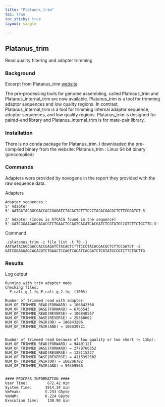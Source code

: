 ```yaml
---
title: "Platanus_trim"
toc: true
toc_sticky: true
layout: single
   
---
```


## Platanus_trim
Read quality filtering and adapter trimming

### Background
Excerpt from Platanus_trim [website](http://platanus.bio.titech.ac.jp/pltanus_trim)

The pre-processing tools for genome assembling, called Platnaus_trim and Platanus_internal_trim are now available. Platanus_trim is a tool for trimming adaptor sequences and low quality regions. In contrast, Platanus_internal_trim is a tool for trimming internal adaptor sequence, adaptor sequences, and low quality regions. Platanus_trim is designed for paired-end library and Platanus_internal_trim is for mate-pair library.

### Installation
There is no conda package for Platanus_trim. I downloaded the pre-compiled binary from the website: Platanus_trim : Linux 64 bit binary (precompiled)

### Commands
Adapters were provided by novogene in the report they provided with the raw sequence data. 

Adapters
```
Adapter sequences :
5' Adapter
5'-AATGATACGGCGACCACCGAGATCTACACTCTTTCCCTACACGACGCTCTTCCGATCT-3'

3' Adapter (Index is ATCACG found in the sequence)
5'-GATCGGAAGAGCACACGTCTGAACTCCAGTCACATCACGATCTCGTATGCCGTCTTCTGCTTG-3'
```

Command
```
./platanus_trim -i file_list -t 70 -1 AATGATACGGCGACCACCGAGATCTACACTCTTTCCCTACACGACGCTCTTCCGATCT -2 GATCGGAAGAGCACACGTCTGAACTCCAGTCACATCACGATCTCGTATGCCGTCTTCTGCTTG
```

### Results

Log output 
```
Running with trim adapter mode
Checking files: 
  P_cali_g_1.fq P_cali_g_2.fq  (100%)

Number of trimmed read with adapter: 
NUM_OF_TRIMMED_READ(FORWARD) = 106842360
NUM_OF_TRIMMED_BASE(FORWARD) = 6765543
NUM_OF_TRIMMED_READ(REVERSE) = 106840567
NUM_OF_TRIMMED_BASE(REVERSE) = 25360662
NUM_OF_TRIMMED_PAIR(OR) = 106843206
NUM_OF_TRIMMED_PAIR(AND) = 106839721


Number of trimmed read because of low quality or too short (< 11bp): 
NUM_OF_TRIMMED_READ(FORWARD) = 94401121
NUM_OF_TRIMMED_BASE(FORWARD) = 2779760352
NUM_OF_TRIMMED_READ(REVERSE) = 125115227
NUM_OF_TRIMMED_BASE(REVERSE) = 4115392502
NUM_OF_TRIMMED_PAIR(OR) = 160206782
NUM_OF_TRIMMED_PAIR(AND) = 59309566


#### PROCESS INFORMATION ####
User Time:         672.42 min
System Time:      1914.34 min
VmPeak:           5.233 GByte
VmHWM:            0.224 GByte
Execution time:    130.90 min
```